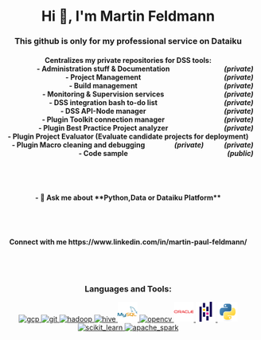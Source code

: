 <h1 align="center">Hi 👋, I'm Martin Feldmann</h1>
<h3 align="center">This github is only for my professional service on Dataiku</h3>
<style>
.access-level {
    display: inline-block;
    width: 100px;
    text-align: right;
    float: right;
    font-style: italic
}
</style>
<h4 align="center">
    Centralizes my private repositories for DSS tools: <br> 
    - Administration stuff & Documentation     <span class="access-level">(private)</span><br>
    - Project Management     <span class="access-level">(private)</span><br>
    - Build management     <span class="access-level">(private)</span><br>
    - Monitoring & Supervision services     <span class="access-level">(private)</span><br>
    - DSS integration bash to-do list     <span class="access-level">(private)</span><br>
    - DSS API-Node manager     <span class="access-level">(private)</span><br>
    - Plugin Toolkit connection manager     <span class="access-level">(private)</span><br>
    - Plugin Best Practice Project analyzer     <span class="access-level">(private)</span><br>
    - Plugin Project Evaluator (Evaluate candidate projects for deployment)     <span class="access-level">(private)</span><br>
    - Plugin Macro cleaning and debugging     <span class="access-level">(private)</span><br>
    - Code sample     <span class="access-level">(public)</span><br>
</h4>
<br>
<br>
<h4 align="center"> - 💬 Ask me about **Python,Data or Dataiku Platform** </h4>
<br>
<br>
<h4 align="center">Connect with me https://www.linkedin.com/in/martin-paul-feldmann/ </h4>
<br>
<br>
<h3 align="center">Languages and Tools:</h3>
<p align="center"> <a href="https://cloud.google.com" target="_blank" rel="noreferrer"> <img src="https://www.vectorlogo.zone/logos/google_cloud/google_cloud-icon.svg" alt="gcp" width="40" height="40"/> </a> <a href="https://git-scm.com/" target="_blank" rel="noreferrer"> <img src="https://www.vectorlogo.zone/logos/git-scm/git-scm-icon.svg" alt="git" width="40" height="40"/> </a> <a href="https://hadoop.apache.org/" target="_blank" rel="noreferrer"> <img src="https://www.vectorlogo.zone/logos/apache_hadoop/apache_hadoop-icon.svg" alt="hadoop" width="40" height="40"/> </a> <a href="https://hive.apache.org/" target="_blank" rel="noreferrer"> <img src="https://www.vectorlogo.zone/logos/apache_hive/apache_hive-icon.svg" alt="hive" width="40" height="40"/> </a> <a href="https://www.mysql.com/" target="_blank" rel="noreferrer"> <img src="https://raw.githubusercontent.com/devicons/devicon/master/icons/mysql/mysql-original-wordmark.svg" alt="mysql" width="40" height="40"/> </a> <a href="https://opencv.org/" target="_blank" rel="noreferrer"> <img src="https://www.vectorlogo.zone/logos/opencv/opencv-icon.svg" alt="opencv" width="40" height="40"/> </a> <a href="https://www.oracle.com/" target="_blank" rel="noreferrer"> <img src="https://raw.githubusercontent.com/devicons/devicon/master/icons/oracle/oracle-original.svg" alt="oracle" width="40" height="40"/> </a> <a href="https://pandas.pydata.org/" target="_blank" rel="noreferrer"> <img src="https://raw.githubusercontent.com/devicons/devicon/2ae2a900d2f041da66e950e4d48052658d850630/icons/pandas/pandas-original.svg" alt="pandas" width="40" height="40"/> </a> <a href="https://www.python.org" target="_blank" rel="noreferrer"> <img src="https://raw.githubusercontent.com/devicons/devicon/master/icons/python/python-original.svg" alt="python" width="40" height="40"/> </a> <a href="https://scikit-learn.org/" target="_blank" rel="noreferrer"> <img src="https://upload.wikimedia.org/wikipedia/commons/0/05/Scikit_learn_logo_small.svg" alt="scikit_learn" width="40" height="40"/> </a> <a href="https://spark.apache.org/" target="_blank" rel="noreferrer"> <img src="https://www.vectorlogo.zone/logos/apache_spark/apache_spark-ar21.svg" alt="apache_spark" width="40" height="40"/> </a> </p> 

